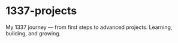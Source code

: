 # 1337-projects
My 1337 journey — from first steps to advanced projects. Learning, building, and growing.
